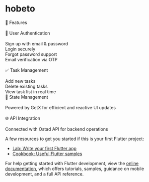 # hobeto

🚀 Features <br/><br/>
🔐 User Authentication <br/><br/>
Sign up with email & password<br/>
Login securely<br/>
Forgot password support<br/>
Email verification via OTP<br/><br/>
✅ Task Management<br/><br/>
Add new tasks<br/>
Delete existing tasks<br/>
View task list in real time<br/>
🧠 State Management<br/><br/>
Powered by GetX for efficient and reactive UI updates<br/><br/>
🌐 API Integration<br/><br/>
Connected with Ostad API for backend operations



A few resources to get you started if this is your first Flutter project:

- [Lab: Write your first Flutter app](https://docs.flutter.dev/get-started/codelab)
- [Cookbook: Useful Flutter samples](https://docs.flutter.dev/cookbook)

For help getting started with Flutter development, view the
[online documentation](https://docs.flutter.dev/), which offers tutorials,
samples, guidance on mobile development, and a full API reference.
